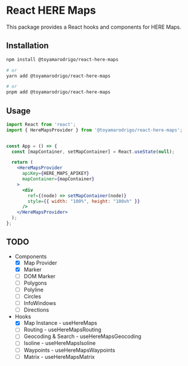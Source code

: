 # React HERE Maps

This package provides a React hooks and components for HERE Maps.

## Installation

```bash
npm install @toyamarodrigo/react-here-maps

# or
yarn add @toyamarodrigo/react-here-maps

# or
pnpm add @toyamarodrigo/react-here-maps
```

## Usage

```jsx
import React from 'react';
import { HereMapsProvider } from '@toyamarodrigo/react-here-maps';


const App = () => {
  const [mapContainer, setMapContainer] = React.useState(null);

  return (
    <HereMapsProvider
      apiKey={HERE_MAPS_APIKEY}
      mapContainer={mapContainer}
    >
      <div
        ref={(node) => setMapContainer(node)}
        style={{ width: "100%", height: "100vh" }}
      />
    </HereMapsProvider>
  );
};
```

## TODO

- Components
  - [x] Map Provider
  - [x] Marker
  - [ ] DOM Marker
  - [ ] Polygons
  - [ ] Polyline
  - [ ] Circles
  - [ ] InfoWindows
  - [ ] Directions

- Hooks
  - [x] Map Instance - useHereMaps
  - [ ] Routing - useHereMapsRouting
  - [ ] Geocoding & Search - useHereMapsGeocoding
  - [ ] Isoline - useHereMapsIsoline
  - [ ] Waypoints - useHereMapsWaypoints
  - [ ] Matrix - useHereMapsMatrix
